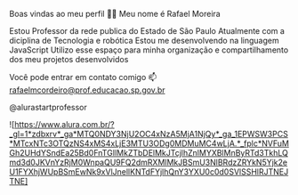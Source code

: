 Boas vindas ao meu perfil 💙💙
Meu nome é Rafael Moreira

Estou Professor da rede publica do Estado de São Paulo
Atualmente com a diciplina de Tecnologia e robótica
Estou me desenvolvendo na linguagem JavaScript
Utilizo esse espaço para minha organização e compartilhamento dos meu projetos desenvolvidos

Você pode entrar em contato comigo 📫
rafaelmcordeiro@prof.educacao.sp.gov.br

@alurastartprofessor

![https://www.alura.com.br/?_gl=1*zdbxrv*_ga*MTQ0NDY3NjU2OC4xNzA5MjA1NjQy*_ga_1EPWSW3PCS*MTcxNTc3OTQzNS4xMS4xLjE3MTU3ODg0MDMuMC4wLjA.*_fplc*NVFuMGh2UHdYSndEa25Bd0FnTGIlMkZTbDElMkJTcjlhZnlMYXBlMnByRTd3TkhLQmd3d0JKVnYzRjM0WnpaQU9FQ2dmRXMlMkJBSmU3NlBRdzZRYkN5Yjk2eU1FYXhjWUpBSmEwNk9xVlJnellKNTdFYjlhQnY3YXU0c0d0SVlSSHlRJTNEJTNE]


